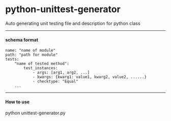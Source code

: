 # python-unittest-generator
Auto generating unit testing file and description for python class

******

#### schema format

```
name: "name of module"
path: "path for module"
tests:
    "name of tested method":
        test_instances:
            - args: [arg1, arg2, ...]
            - kwargs: {kwarg1: value1, kwarg2, value2, ......}
            - checktype: "Equal"
    ...
```


******

#### How to use

python unittest-generator.py


